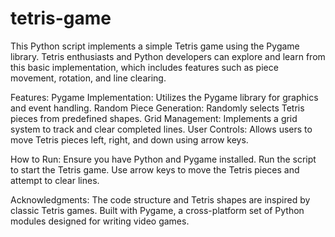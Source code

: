 # tetris-game

This Python script implements a simple Tetris game using the Pygame library. Tetris enthusiasts and Python developers can explore and learn from this basic implementation, which includes features such as piece movement, rotation, and line clearing.

Features:
Pygame Implementation: Utilizes the Pygame library for graphics and event handling.
Random Piece Generation: Randomly selects Tetris pieces from predefined shapes.
Grid Management: Implements a grid system to track and clear completed lines.
User Controls: Allows users to move Tetris pieces left, right, and down using arrow keys.

How to Run:
Ensure you have Python and Pygame installed.
Run the script to start the Tetris game.
Use arrow keys to move the Tetris pieces and attempt to clear lines.

Acknowledgments:
The code structure and Tetris shapes are inspired by classic Tetris games.
Built with Pygame, a cross-platform set of Python modules designed for writing video games.

